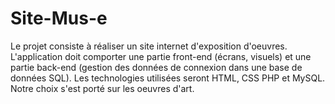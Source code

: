 # Site-Mus-e
Le projet consiste à réaliser un site internet d'exposition d'oeuvres. L'application doit comporter une partie front-end (écrans, visuels) et une partie back-end (gestion des données de connexion dans une base de données SQL). 
Les technologies utilisées seront HTML, CSS PHP et MySQL. 
Notre choix s'est porté sur les oeuvres d'art. 
